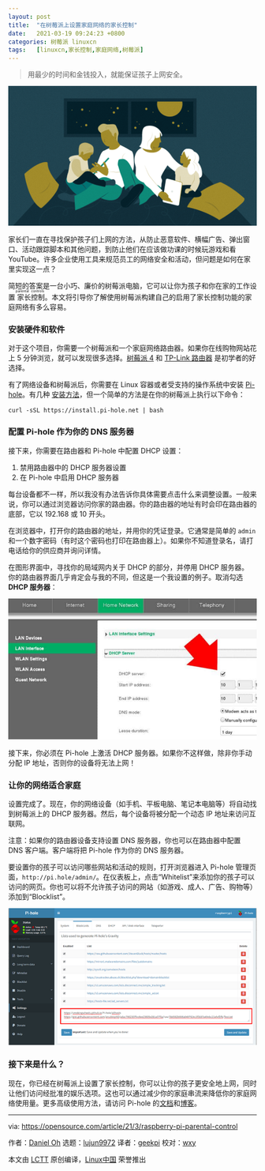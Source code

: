 ```yaml
---
layout: post
title:	"在树莓派上设置家庭网络的家长控制"
date:	2021-03-19 09:24:23 +0800 
categories:	树莓派 linuxcn 
tags:	[linuxcn,家长控制,家庭网络,树莓派]
---
```




> 
> 用最少的时间和金钱投入，就能保证孩子上网安全。
> 
> 
> 


![Family learning and reading together at night in a room](/Asserts/Images/album/202103/19/092425m353ll5i9zp32ibn.png "Family learning and reading together at night in a room")


家长们一直在寻找保护孩子们上网的方法，从防止恶意软件、横幅广告、弹出窗口、活动跟踪脚本和其他问题，到防止他们在应该做功课的时候玩游戏和看 YouTube。许多企业使用工具来规范员工的网络安全和活动，但问题是如何在家里实现这一点？


简短的答案是一台小巧、廉价的树莓派电脑，它可以让你为孩子和你在家的工作设置<ruby> 家长控制 <rt>  parental controls </rt></ruby>。本文将引导你了解使用树莓派构建自己的启用了家长控制功能的家庭网络有多么容易。


### 安装硬件和软件


对于这个项目，你需要一个树莓派和一个家庭网络路由器。如果你在线购物网站花上 5 分钟浏览，就可以发现很多选择。[树莓派 4](https://www.raspberrypi.org/products/) 和 [TP-Link 路由器](https://www.amazon.com/s?k=tp-link+router&crid=3QRLN3XRWHFTC&sprefix=TP-Link%2Caps%2C186&ref=nb_sb_ss_ts-doa-p_3_7) 是初学者的好选择。


有了网络设备和树莓派后，你需要在 Linux 容器或者受支持的操作系统中安装 [Pi-hole](https://pi-hole.net/)。有几种 [安装方法](https://github.com/pi-hole/pi-hole/#one-step-automated-install)，但一个简单的方法是在你的树莓派上执行以下命令：



```
curl -sSL https://install.pi-hole.net | bash

```

### 配置 Pi-hole 作为你的 DNS 服务器


接下来，你需要在路由器和 Pi-hole 中配置 DHCP 设置：


1. 禁用路由器中的 DHCP 服务器设置
2. 在 Pi-hole 中启用 DHCP 服务器


每台设备都不一样，所以我没有办法告诉你具体需要点击什么来调整设置。一般来说，你可以通过浏览器访问你家的路由器。你的路由器的地址有时会印在路由器的底部，它以 192.168 或 10 开头。


在浏览器中，打开你的路由器的地址，并用你的凭证登录。它通常是简单的 `admin` 和一个数字密码（有时这个密码也打印在路由器上）。如果你不知道登录名，请打电话给你的供应商并询问详情。


在图形界面中，寻找你的局域网内关于 DHCP 的部分，并停用 DHCP 服务器。 你的路由器界面几乎肯定会与我的不同，但这是一个我设置的例子。取消勾选 **DHCP 服务器**：


![Disable DHCP](/Asserts/Images/album/202103/19/092425x9kgjdg4blc5bcgs.jpg "Disable DHCP")


接下来，你必须在 Pi-hole 上激活 DHCP 服务器。如果你不这样做，除非你手动分配 IP 地址，否则你的设备将无法上网！


### 让你的网络适合家庭


设置完成了。现在，你的网络设备（如手机、平板电脑、笔记本电脑等）将自动找到树莓派上的 DHCP 服务器。然后，每个设备将被分配一个动态 IP 地址来访问互联网。


注意：如果你的路由器设备支持设置 DNS 服务器，你也可以在路由器中配置 DNS 客户端。客户端将把 Pi-hole 作为你的 DNS 服务器。


要设置你的孩子可以访问哪些网站和活动的规则，打开浏览器进入 Pi-hole 管理页面，`http://pi.hole/admin/`。在仪表板上，点击“Whitelist”来添加你的孩子可以访问的网页。你也可以将不允许孩子访问的网站（如游戏、成人、广告、购物等）添加到“Blocklist”。


![Pi-hole admin dashboard](/Asserts/Images/album/202103/19/092426p0q0z2f9fpf40f73.png "Pi-hole admin dashboard")


### 接下来是什么？


现在，你已经在树莓派上设置了家长控制，你可以让你的孩子更安全地上网，同时让他们访问经批准的娱乐选项。这也可以通过减少你的家庭串流来降低你的家庭网络使用量。更多高级使用方法，请访问 Pi-hole 的[文档](https://docs.pi-hole.net/)和[博客](https://pi-hole.net/blog/#page-content)。




---


via: <https://opensource.com/article/21/3/raspberry-pi-parental-control>


作者：[Daniel Oh](https://opensource.com/users/daniel-oh) 选题：[lujun9972](https://github.com/lujun9972) 译者：[geekpi](https://github.com/geekpi) 校对：[wxy](https://github.com/wxy)


本文由 [LCTT](https://github.com/LCTT/TranslateProject) 原创编译，[Linux中国](https://linux.cn/) 荣誉推出
